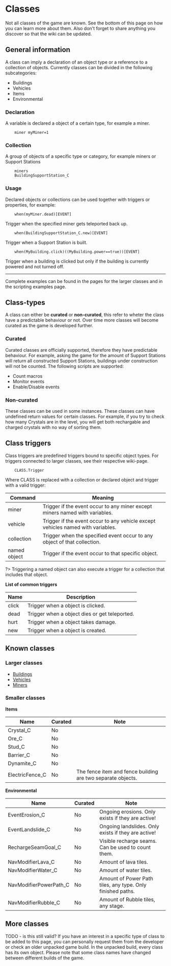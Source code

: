 # Classes

Not all classes of the game are known. See the bottom of this page on how you can learn more about them. Also don't forget to share anything you discover so that the wiki can be updated.

## General information 
A class can imply a declaration of an object type or a reference to a collection of objects. Currently classes can be divided in the following subcategories:

- Buildings
- Vehicles
- Items
- Environmental

### Declaration 
A variable is declared a object of a certain type, for example a miner.

```mms
	miner myMiner=1
```

### Collection 
A group of objects of a specific type or category, for example miners or Support Stations

```mms
	miners
	BuildingSupportStation_C
```

### Usage
Declared objects or collections can be used together with triggers or properties, for example:

```mms
	when(myMiner.dead)[EVENT]
```

Trigger when the specified miner gets teleported back up.

```mms
	when(BuildingSupportStation_C.new)[EVENT]
```

Trigger when a Support Station is built.

```mms
	when(MyBuilding.click)((MyBuilding.power==true))[EVENT]
```

Trigger when a building is clicked but only if the building is currently powered and not turned off.
<hr>
Complete examples can be found in the pages for the larger classes and in the scripting examples page.

## Class-types 
A class can either be **curated** or **non-curated**, this refer to wheter the class have a predictable behaviour or not. Over time more classes will become curated as the game is developed further.

### Curated
Curated classes are officially supported, therefore they have predictable behaviour. For example, asking the game for the amount of Support Stations will return all constructed Support Stations, buildings under construction will not be counted. The following scripts are supported:

- Count macros
- Monitor events
- Enable/Disable events

### Non-curated 
These classes can be used in some instances. These classes can have undefined return values for certain classes. For example, if you try to check how many Crystals are in the level, you will get both rechargable and charged crystals with no way of sorting them.

## Class triggers 
Class triggers are predefined triggers bound to specific object types. For triggers connected to larger classes, see their respective wiki-page. 

```mms
	CLASS.Trigger
```

Where CLASS is replaced with a collection or declared object and trigger with a valid trigger:

|Command|Meaning|
|----|----|
|miner|Trigger if the event occur to any miner except miners named with variables.|
|vehicle|Trigger if the event occur to any vehicle except vehicles named with variables.|
|collection|Trigger when the specified event occur to any object of that collection.|
|named object|Trigger if the event occur to that specific object.|

?> Triggering a named object can also execute a trigger for a collection that includes that object.

**List of common triggers**

|Name|Description|
|---|---|
|click|Trigger when a object is clicked.|
|dead|Trigger when a object dies or get teleported.|
|hurt|Trigger when a object takes damage.|
|new|Trigger when a object is created.|

## Known classes 
### Larger classes 
- [Buildings](_pages/ClassesBuildings)
- [Vehicles](_pages/ClassesVehicles)
- [Miners](_pages/ClassesMiners)

### Smaller classes 

**Items**

|Name|Curated|Note|
|---|---|---|
|Crystal_C|No||
|Ore_C|No||
|Stud_C|No||
|Barrier_C|No||
|Dynamite_C|No||
|ElectricFence_C|No|The fence item and fence building are two separate objects.|

**Environmental**

|Name|Curated|Note|
|---|---|---|
|EventErosion_C|No|Ongoing erosions. Only exists if they are active!|
|EventLandslide_C|No|Ongoing landslides. Only exists if they are active!|
|RechargeSeamGoal_C|No|Visible recharge seams. Can be used to count them.|
|NavModifierLava_C |No|Amount of lava tiles.|
|NavModifierWater_C|No|Amount of water tiles.|
|NavModifierPowerPath_C|No|Amount of Power Path tiles, any type. Only finished paths.|
|NavModifierRubble_C|No|Amount of Rubble tiles, any stage.|

## More classes
TODO - is this still valid?
If you have an interest in a specific type of class to be added to this page, you can personally request them from the developer or check an older unpacked game build. In the unpacked build, every class has its own object. Please note that some class names have changed between different builds of the game.